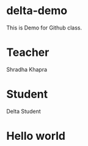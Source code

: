 # delta-demo
This is Demo for Github class.

# Teacher
Shradha Khapra

# Student
Delta Student

# Hello world

